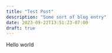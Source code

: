 ```yaml
---
title: "Test Post"
description: "Some sort of blog entry"
date: 2023-09-22T13:51:23-07:00
draft: true
---
```


Hello world
